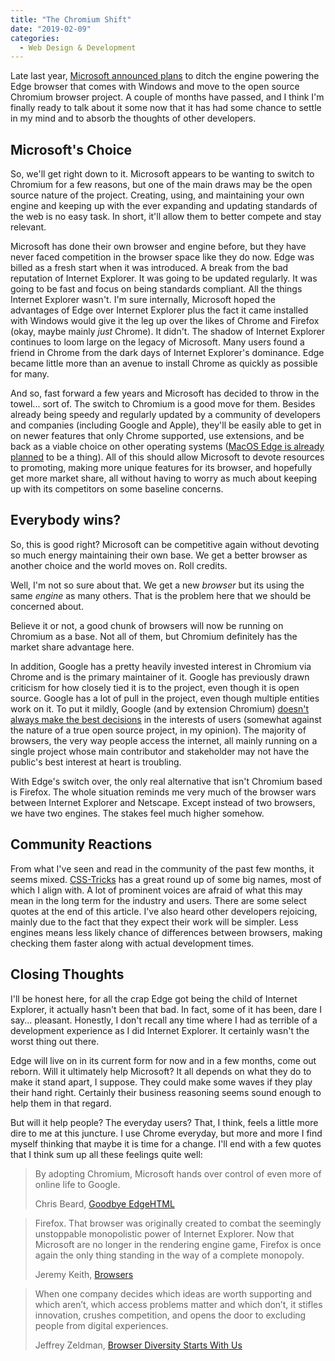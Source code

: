 ```yaml
---
title: "The Chromium Shift"
date: "2019-02-09"
categories:
  - Web Design & Development
---
```


Late last year, [Microsoft announced plans](https://www.windowscentral.com/microsoft-building-chromium-powered-web-browser-windows-10) to ditch the engine powering the Edge browser that comes with Windows and move to the open source Chromium browser project. A couple of months have passed, and I think I'm finally ready to talk about it some now that it has had some chance to settle in my mind and to absorb the thoughts of other developers.

## Microsoft's Choice

So, we'll get right down to it. Microsoft appears to be wanting to switch to Chromium for a few reasons, but one of the main draws may be the open source nature of the project. Creating, using, and maintaining your own engine and keeping up with the ever expanding and updating standards of the web is no easy task. In short, it'll allow them to better compete and stay relevant.

Microsoft has done their own browser and engine before, but they have never faced competition in the browser space like they do now. Edge was billed as a fresh start when it was introduced. A break from the bad reputation of Internet Explorer. It was going to be updated regularly. It was going to be fast and focus on being standards compliant. All the things Internet Explorer wasn't. I'm sure internally, Microsoft hoped the advantages of Edge over Internet Explorer plus the fact it came installed with Windows would give it the leg up over the likes of Chrome and Firefox (okay, maybe mainly _just_ Chrome). It didn't. The shadow of Internet Explorer continues to loom large on the legacy of Microsoft. Many users found a friend in Chrome from the dark days of Internet Explorer's dominance. Edge became little more than an avenue to install Chrome as quickly as possible for many.

And so, fast forward a few years and Microsoft has decided to throw in the towel... sort of. The switch to Chromium is a good move for them. Besides already being speedy and regularly updated by a community of developers and companies (including Google and Apple), they'll be easily able to get in on newer features that only Chrome supported, use extensions, and be back as a viable choice on other operating systems ([MacOS Edge is already planned](https://www.theverge.com/2018/12/6/18128648/microsoft-edge-chrome-chromium-browser-changes) to be a thing). All of this should allow Microsoft to devote resources to promoting, making more unique features for its browser, and hopefully get more market share, all without having to worry as much about keeping up with its competitors on some baseline concerns.

## Everybody wins?

So, this is good right? Microsoft can be competitive again without devoting so much energy maintaining their own base. We get a better browser as another choice and the world moves on. Roll credits.

Well, I'm not so sure about that. We get a new _browser_ but its using the same _engine_ as many others. That is the problem here that we should be concerned about.

Believe it or not, a good chunk of browsers will now be running on Chromium as a base. Not all of them, but Chromium definitely has the market share advantage here.

In addition, Google has a pretty heavily invested interest in Chromium via Chrome and is the primary maintainer of it. Google has previously drawn criticism for how closely tied it is to the project, even though it is open source. Google has a lot of pull in the project, even though multiple entities work on it. To put it mildly, Google (and by extension Chromium) [doesn't always make the best decisions](https://jmcdsn.com/my-thoughts/is-chrome-the-new-ie/) in the interests of users (somewhat against the nature of a true open source project, in my opinion). The majority of browsers, the very way people access the internet, all mainly running on a single project whose main contributor and stakeholder may not have the public's best interest at heart is troubling.

With Edge's switch over, the only real alternative that isn't Chromium based is Firefox. The whole situation reminds me very much of the browser wars between Internet Explorer and Netscape. Except instead of two browsers, we have two engines. The stakes feel much higher somehow.

## Community Reactions

From what I've seen and read in the community of the past few months, it seems mixed. [CSS-Tricks](https://css-tricks.com/browser-diversity-commentary-regarding-the-edge-news/) has a great round up of some big names, most of which I align with. A lot of prominent voices are afraid of what this may mean in the long term for the industry and users. There are some select quotes at the end of this article. I've also heard other developers rejoicing, mainly due to the fact that they expect their work will be simpler. Less engines means less likely chance of differences between browsers, making checking them faster along with actual development times.

## Closing Thoughts

I'll be honest here, for all the crap Edge got being the child of Internet Explorer, it actually hasn't been that bad. In fact, some of it has been, dare I say... pleasant. Honestly, I don't recall any time where I had as terrible of a development experience as I did Internet Explorer. It certainly wasn't the worst thing out there.

Edge will live on in its current form for now and in a few months, come out reborn. Will it ultimately help Microsoft? It all depends on what they do to make it stand apart, I suppose. They could make some waves if they play their hand right. Certainly their business reasoning seems sound enough to help them in that regard.

But will it help people? The everyday users? That, I think, feels a little more dire to me at this juncture. I use Chrome everyday, but more and more I find myself thinking that maybe it is time for a change. I'll end with a few quotes that I think sum up all these feelings quite well:

> By adopting Chromium, Microsoft hands over control of even more of online life to Google.
>
> Chris Beard, [Goodbye EdgeHTML](https://blog.mozilla.org/blog/2018/12/06/goodbye-edge/)

> Firefox. That browser was originally created to combat the seemingly unstoppable monopolistic power of Internet Explorer. Now that Microsoft are no longer in the rendering engine game, Firefox is once again the only thing standing in the way of a complete monopoly.
>
> Jeremy Keith, [Browsers](https://adactio.com/journal/14608)

> When one company decides which ideas are worth supporting and which aren’t, which access problems matter and which don’t, it stifles innovation, crushes competition, and opens the door to excluding people from digital experiences.
>
> Jeffrey Zeldman, [Browser Diversity Starts With Us](https://www.zeldman.com/2018/12/07/browser-diversity-starts-with-us/)
